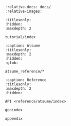 ```{include} ../Readme.md
:relative-docs: docs/
:relative-images:
```

```{toctree}
:titlesonly:
:hidden:
:maxdepth: 2

tutorial/index
```

```{toctree}
:caption: Atsume
:titlesonly:
:maxdepth: 2
:hidden:
:glob:

atsume_reference/*

```


```{toctree}
:caption: Reference
:titlesonly:
:maxdepth: 2
:hidden:

API <reference/atsume/index>

genindex

appendix

```
